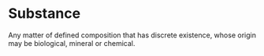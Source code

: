 # Substance

Any matter of defined composition that has discrete existence, whose origin may be biological, mineral or chemical.
